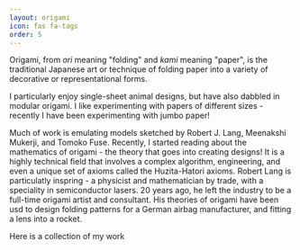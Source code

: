 ```yaml
---
layout: origami
icon: fas fa-tags
order: 5
---
```


Origami, from *ori* meaning "folding" and *kami* meaning "paper", is the traditional Japanese art or technique of folding paper into a variety of decorative or representational forms.

I particularly enjoy single-sheet animal designs, but have also dabbled in modular origami. I like experimenting with papers of different sizes - recently I have been experimenting with jumbo paper!

Much of work is emulating models sketched by Robert J. Lang, Meenakshi Mukerji, and Tomoko Fuse. Recently, I started reading about the mathematics of origami - the theory that goes into creating designs! It is a highly technical field that involves a complex algorithm, engineering, and even a unique set of axioms called the Huzita-Hatori axioms. Robert Lang is particulatly inspring - a physicist and mathematician by trade, with a speciality in semiconductor lasers. 20 years ago, he left the industry to be a full-time origami artist and consultant. His theories of origami have been usd to design folding patterns for a German airbag manufacturer, and fitting a lens into a rocket.

Here is a collection of my work

